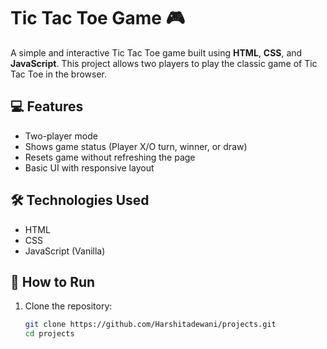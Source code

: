 # Tic Tac Toe Game 🎮

A simple and interactive Tic Tac Toe game built using **HTML**, **CSS**, and **JavaScript**. This project allows two players to play the classic game of Tic Tac Toe in the browser.

## 💻 Features

- Two-player mode
- Shows game status (Player X/O turn, winner, or draw)
- Resets game without refreshing the page
- Basic UI with responsive layout

## 🛠️ Technologies Used

- HTML
- CSS
- JavaScript (Vanilla)

## 🚀 How to Run
1. Clone the repository:
   ```bash
   git clone https://github.com/Harshitadewani/projects.git
   cd projects
